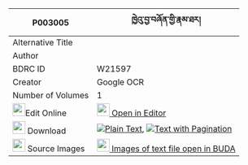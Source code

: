 |P003005|ཁྱེའུ་བྱ་བཞོན་གྱི་རྣམ་ཐར། 
| --- | --- 
|Alternative Title |
|Author | 
|BDRC ID | W21597
|Creator | Google OCR
|Number of Volumes| 1
|<img width="25" src="https://img.icons8.com/color/25/000000/edit-property.png">Edit Online| [<img width="25" src="https://avatars.githubusercontent.com/u/45091458?s=200&v=4"> Open in Editor](http://editor.openpecha.org/P003005)
|<img width="25" src="https://img.icons8.com/fluent/48/000000/download-2.png"/>  Download | [![](https://img.icons8.com/color/20/000000/txt.png)Plain Text](https://github.com/Openpecha/P003005/releases/download/v1/khye'u_ja_shyon_gyi_namtar_plain_P003005.zip), [![](https://img.icons8.com/color/20/000000/txt.png)Text with Pagination](https://github.com/Openpecha/P003005/releases/download/v1/khye'u_ja_shyon_gyi_namtar_pages_P003005.zip)
|<img width="25" src="https://img.icons8.com/plasticine/100/000000/pictures-folder.png"/>  Source Images | [<img width="25" src="https://library.bdrc.io/icons/BUDA-small.svg"> Images of text file open in BUDA](https://library.bdrc.io/show/bdr:W21597)